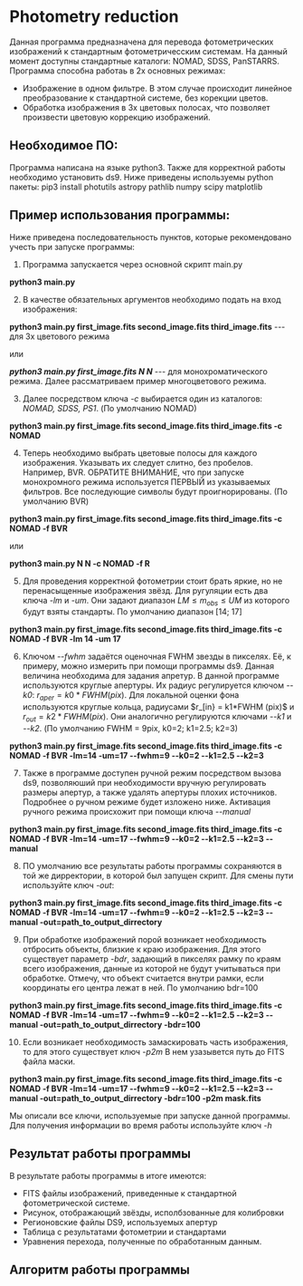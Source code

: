 # Photometry reduction

Данная программа предназначена для перевода фотометрических изображений к стандартным фотометричесским системам. На данный момент доступны стандартные каталоги: NOMAD, SDSS, PanSTARRS.
Программа способна работаь в 2х основных режимах:
- Изображение в одном фильтре. В этом случае происходит линейное преобразование к стандартной системе, без корекции цветов.
- Обработка изображения в 3х цветовых полосах, что позволяет произвести цветовую коррекцию изображений.

## Необходимое ПО:
Программа написана на языке python3. Также для корректной работы необходимо установить ds9.
Ниже приведены используемы python пакеты:
pip3 install photutils astropy pathlib numpy scipy matplotlib 

## Пример использования программы:

Ниже приведена последовательность пунктов, которые рекомендовано учесть при запуске программы:

1. Программа запускается через основной скрипт main.py

**python3 main.py**

2. В качестве обязательных аргументов необходимо подать на вход изображения:

**python3 main.py first_image.fits second_image.fits third_image.fits** --- для 3х цветового режима 

или

***python3 main.py first_image.fits N N*** --- для монохроматического режима.
 Далее рассматриваем пример многоцветового режима.

3. Далее посредством ключа _-с_ выбирается один из каталогов: _NOMAD, SDSS, PS1_. (По умолчанию NOMAD)

**python3 main.py first_image.fits second_image.fits third_image.fits -c NOMAD**

4. Теперь необходимо выбрать цветовые полосы для каждого изображения. Указывать их следует слитно, без пробелов. Например, BVR. ОБРАТИТЕ ВНИМАНИЕ, что при запуске монохромного режима используется ПЕРВЫЙ из указываемых фильтров. Все последующие символы будут проигнорированы. (По умолчанию BVR)

**python3 main.py first_image.fits second_image.fits third_image.fits -c NOMAD -f BVR**

или 

**python3 main.py N N -c NOMAD -f R**

5. Для проведения корректной фотометрии стоит брать яркие, но не перенасыщенные изображения звёзд. Для ругуляции есть два ключа _-lm_ и _-um_. Они задают диапазон $LM \le m_{obs} \le UM$ из которого будут взяты стандарты. По умолчанию диапазон [14; 17]

**python3 main.py first_image.fits second_image.fits third_image.fits -c NOMAD -f BVR -lm 14 -um 17**

6. Ключом _--fwhm_ задаётся оценочная FWHM звезды в пикселях. Её, к примеру, можно измерить при помощи программы ds9. Данная величина необходима для задания апретур. В данной программе используются круглые апертуры. Их радиус регулируется ключом _--k0_: $r_{aper} = k0*FWHM (pix)$. Для локальной оценки фона используются круглые кольца, радиусами $r_[in} = k1*FWHM (pix)$ и $r_{out}=k2*FWHM (pix)$. Они аналогично регулируются ключами _--k1_ и _--k2_. (По умолчанию FWHM = 9pix, k0=2; k1=2.5; k2=3)

**python3 main.py first_image.fits second_image.fits third_image.fits -c NOMAD -f BVR -lm=14 -um=17 --fwhm=9 --k0=2 --k1=2.5 --k2=3**

7. Также в программе доступен ручной режим посредством вызова ds9, позволяюший при необходимости вручную регулировать размеры апертур, а также удалять апертуры плохих источников. Подробнее о ручном режиме будет изложено ниже. Активация ручного режима происхожит при помощи ключа _--manual_

**python3 main.py first_image.fits second_image.fits third_image.fits -c NOMAD -f BVR -lm=14 -um=17 --fwhm=9 --k0=2 --k1=2.5 --k2=3 --manual**

8. ПО умолчанию все результаты работы программы сохраняются в той же дирректории, в которой был запущен скрипт. Для смены пути используйте ключ _-out_: 

**python3 main.py first_image.fits second_image.fits third_image.fits -c NOMAD -f BVR -lm=14 -um=17 --fwhm=9 --k0=2 --k1=2.5 --k2=3 --manual -out=path_to_output_dirrectory**

9. При обработке изображений порой возникает необходимость отбросить объекты, близкие к краю изображения. Для этого существует параметр _-bdr_, задающий в пикселях рамку по краям всего изображения, данные из которой не будут учитываться при обработке. Отмечу, что объект считается внутри рамки, если координаты его центра лежат в ней. По умолчанию bdr=100 

**python3 main.py first_image.fits second_image.fits third_image.fits -c NOMAD -f BVR -lm=14 -um=17 --fwhm=9 --k0=2 --k1=2.5 --k2=3 --manual -out=path_to_output_dirrectory -bdr=100**

10. Если возникает необходимость замаскировать часть изображения, то для этого существует ключ _-p2m_ В нем узазывется путь до FITS  файла маски.

**python3 main.py first_image.fits second_image.fits third_image.fits -c NOMAD -f BVR -lm=14 -um=17 --fwhm=9 --k0=2 --k1=2.5 --k2=3 --manual -out=path_to_output_dirrectory -bdr=100 -p2m mask.fits**

Мы описали все ключи, используемые при запуске данной программы. Для получения информации во время работы используйте ключ _-h_

## Результат работы программы

В результате работы программы в итоге имеются:
- FITS файлы изображений, приведенные к стандартной фотометрической системе.
- Рисунок, отображающий звёзды, исполбзованные для колибровки
- Регионовские файлы DS9, используемых апертур
- Таблица с результатами фотометрии и стандартами
- Уравнения перехода, полученные по обработанным данным.

## Алгоритм работы программы

